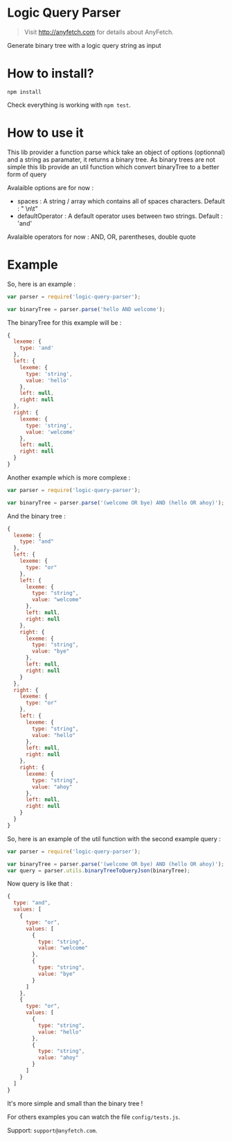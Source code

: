 # Logic Query Parser
> Visit http://anyfetch.com for details about AnyFetch.

Generate binary tree with a logic query string as input

# How to install?
```
npm install
```

Check everything is working with `npm test`.

# How to use it

This lib provider a function parse whick take an object of options (optionnal) and a string as paramater, it returns a binary tree.
As binary trees are not simple this lib provide an util function which convert binaryTree to a better form of query

Avalaible options are for now :
* spaces : A string / array which contains all of spaces characters. Default : " \n\t"
* defaultOperator : A default operator uses between two strings. Default : 'and'

Avalaible operators for now : AND, OR, parentheses, double quote

# Example

So, here is an example :

```js
var parser = require('logic-query-parser');

var binaryTree = parser.parse('hello AND welcome');
```

The binaryTree for this example will be :
```js
{
  lexeme: { 
    type: 'and'
  },
  left: {
    lexeme: {
      type: 'string',
      value: 'hello'
    },
    left: null,
    right: null
  },
  right: {
    lexeme: {
      type: 'string',
      value: 'welcome'
    },
    left: null,
    right: null
  }
}
```

Another example which is more complexe :

```js
var parser = require('logic-query-parser');

var binaryTree = parser.parse('(welcome OR bye) AND (hello OR ahoy)');
```

And the binary tree :
```js
{
  lexeme: {
    type: "and"
  },
  left: {
    lexeme: {
      type: "or"
    },
    left: {
      lexeme: {
        type: "string",
        value: "welcome"
      },
      left: null,
      right: null
    },
    right: {
      lexeme: {
        type: "string",
        value: "bye"
      },
      left: null,
      right: null
    }
  },
  right: {
    lexeme: {
      type: "or"
    },
    left: {
      lexeme: {
        type: "string",
        value: "hello"
      },
      left: null,
      right: null
    },
    right: {
      lexeme: {
        type: "string",
        value: "ahoy"
      },
      left: null,
      right: null
    }
  }
}
```

So, here is an example of the util function with the second example query :

```js
var parser = require('logic-query-parser');

var binaryTree = parser.parse('(welcome OR bye) AND (hello OR ahoy)');
var query = parser.utils.binaryTreeToQueryJson(binaryTree);
```

Now query is like that :
```js
{
  type: "and",
  values: [
    {
      type: "or",
      values: [
        {
          type: "string",
          value: "welcome"
        },
        {
          type: "string",
          value: "bye"
        }
      ]
    },
    {
      type: "or",
      values: [
        {
          type: "string",
          value: "hello"
        },
        {
          type: "string",
          value: "ahoy"
        }
      ]
    }
  ]
}
```

It's more simple and small than the binary tree !


For others examples you can watch the file `config/tests.js`.

Support: `support@anyfetch.com`.
